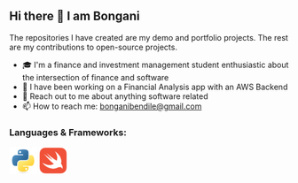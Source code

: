 ## Hi there 👋 I am Bongani

The repositories I have created are my demo and portfolio projects. The rest are my contributions to open-source projects.

- 🎓 I'm a finance and investment management student enthusiastic about the intersection of finance and software
- 🔭 I have been working on a Financial Analysis app with an AWS Backend 
- 💬 Reach out to me about anything software related
- 📫 How to reach me: bonganibendile@gmail.com

### Languages & Frameworks: 

<img src="https://raw.githubusercontent.com/devicons/devicon/master/icons/python/python-original.svg" alt="Python Logo" width="50" height="50"/> <img src="https://raw.githubusercontent.com/devicons/devicon/master/icons/swift/swift-original.svg" alt="Swift Logo" width="50" height="50"/>
